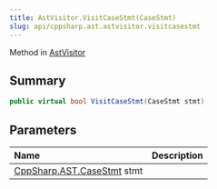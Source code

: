 ```yaml
---
title: AstVisitor.VisitCaseStmt(CaseStmt)
slug: api/cppsharp.ast.astvisitor.visitcasestmt
---
```

Method in [AstVisitor](/api/cppsharp/ast/astvisitor)

## Summary



```csharp
public virtual bool VisitCaseStmt(CaseStmt stmt)
```

## Parameters

|Name|Description|
|:---|:---|
|[CppSharp.AST.CaseStmt](/api/cppsharp/ast/casestmt) stmt||

